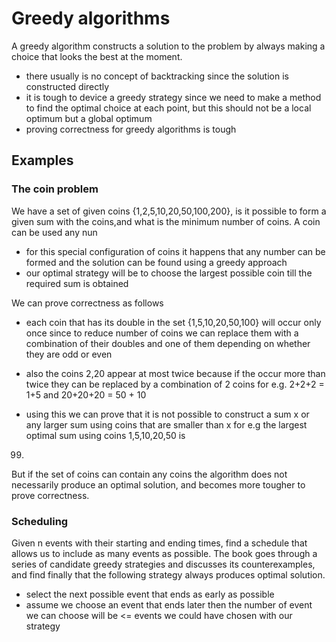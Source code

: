 # Greedy algorithms

A greedy algorithm constructs a solution to the problem by always making a choice 
that looks the best at the moment. 

* there usually is no concept of backtracking since the solution is constructed directly
* it is tough to device a greedy strategy since we need to make a method to find the optimal choice at each point, but this should not be a local optimum but a global optimum
* proving correctness for greedy algorithms is tough


## Examples

### The coin problem

We have a set of given coins {1,2,5,10,20,50,100,200}, is it possible to form a given sum with
the coins,and what is the minimum number of coins. A coin can be used any nun

* for this special configuration of coins it happens that any number can be formed and the solution can be found using a greedy approach
* our optimal strategy will be to choose the largest possible coin till the required sum is obtained

We can prove correctness as follows

* each coin that has its double in the set {1,5,10,20,50,100} will occur only once since to reduce number of coins we can replace them with a combination of their doubles and one of them depending on whether they are odd or even
* also the coins 2,20 appear at most twice because if the occur more than twice they can be replaced by a combination of 2  coins for e.g. 2+2+2 = 1+5 and 20+20+20 = 50 + 10

* using this we can prove that it is not possible to construct a sum x or any larger sum using coins that are smaller than x for e.g the largest optimal sum using coins 1,5,10,20,50 is 
 99.

But if the set of coins can contain any coins the algorithm does not necessarily produce an optimal solution, and becomes more tougher to prove correctness.

### Scheduling

Given n events with their starting and ending times, find a schedule that allows us to include
as many events as possible. The book goes through a series of candidate greedy strategies and
discusses its counterexamples, and find finally that the following strategy always produces 
optimal solution.

* select the next possible event that ends as early as possible
* assume we choose an event that ends later then the number of event we can choose will be <= events we could have chosen with our strategy



